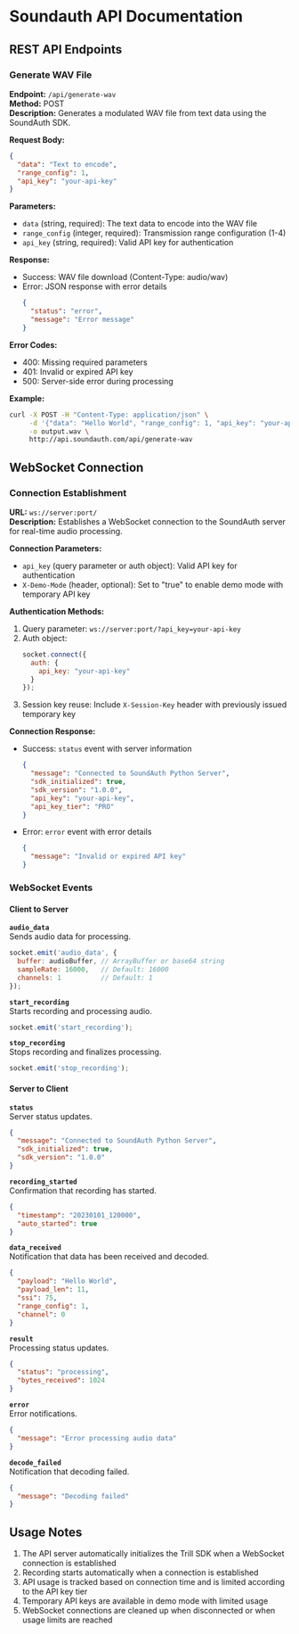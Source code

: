 # Soundauth API Documentation

## REST API Endpoints

### Generate WAV File
**Endpoint:** `/api/generate-wav`  
**Method:** POST  
**Description:** Generates a modulated WAV file from text data using the SoundAuth SDK.

**Request Body:**
```json
{
  "data": "Text to encode",
  "range_config": 1,
  "api_key": "your-api-key"
}
```

**Parameters:**
- `data` (string, required): The text data to encode into the WAV file
- `range_config` (integer, required): Transmission range configuration (1-4)
- `api_key` (string, required): Valid API key for authentication

**Response:**
- Success: WAV file download (Content-Type: audio/wav)
- Error: JSON response with error details
  ```json
  {
    "status": "error",
    "message": "Error message"
  }
  ```

**Error Codes:**
- 400: Missing required parameters
- 401: Invalid or expired API key
- 500: Server-side error during processing

**Example:**
```bash
curl -X POST -H "Content-Type: application/json" \
     -d '{"data": "Hello World", "range_config": 1, "api_key": "your-api-key"}' \
     -o output.wav \
     http://api.soundauth.com/api/generate-wav
```
## WebSocket Connection

### Connection Establishment

**URL:** `ws://server:port/`  
**Description:** Establishes a WebSocket connection to the SoundAuth server for real-time audio processing.

**Connection Parameters:**
- `api_key` (query parameter or auth object): Valid API key for authentication
- `X-Demo-Mode` (header, optional): Set to "true" to enable demo mode with temporary API key

**Authentication Methods:**
1. Query parameter: `ws://server:port/?api_key=your-api-key`
2. Auth object:
   ```javascript
   socket.connect({
     auth: {
       api_key: "your-api-key"
     }
   });
   ```
3. Session key reuse: Include `X-Session-Key` header with previously issued temporary key

**Connection Response:**
- Success: `status` event with server information
  ```json
  {
    "message": "Connected to SoundAuth Python Server",
    "sdk_initialized": true,
    "sdk_version": "1.0.0",
    "api_key": "your-api-key",
    "api_key_tier": "PRO"
  }
  ```
- Error: `error` event with error details
  ```json
  {
    "message": "Invalid or expired API key"
  }
  ```

### WebSocket Events

#### Client to Server

**`audio_data`**  
Sends audio data for processing.
```javascript
socket.emit('audio_data', {
  buffer: audioBuffer, // ArrayBuffer or base64 string
  sampleRate: 16000,   // Default: 16000
  channels: 1          // Default: 1
});
```

**`start_recording`**  
Starts recording and processing audio.
```javascript
socket.emit('start_recording');
```

**`stop_recording`**  
Stops recording and finalizes processing.
```javascript
socket.emit('stop_recording');
```

#### Server to Client

**`status`**  
Server status updates.
```json
{
  "message": "Connected to SoundAuth Python Server",
  "sdk_initialized": true,
  "sdk_version": "1.0.0"
}
```

**`recording_started`**  
Confirmation that recording has started.
```json
{
  "timestamp": "20230101_120000",
  "auto_started": true
}
```

**`data_received`**  
Notification that data has been received and decoded.
```json
{
  "payload": "Hello World",
  "payload_len": 11,
  "ssi": 75,
  "range_config": 1,
  "channel": 0
}
```

**`result`**  
Processing status updates.
```json
{
  "status": "processing",
  "bytes_received": 1024
}
```

**`error`**  
Error notifications.
```json
{
  "message": "Error processing audio data"
}
```

**`decode_failed`**  
Notification that decoding failed.
```json
{
  "message": "Decoding failed"
}
```

## Usage Notes

1. The API server automatically initializes the Trill SDK when a WebSocket connection is established
2. Recording starts automatically when a connection is established
3. API usage is tracked based on connection time and is limited according to the API key tier
4. Temporary API keys are available in demo mode with limited usage
5. WebSocket connections are cleaned up when disconnected or when usage limits are reached 